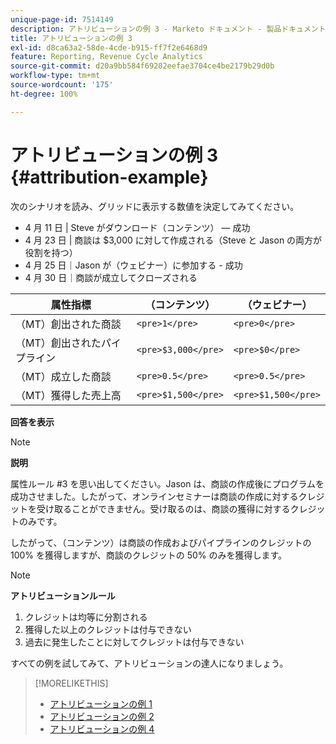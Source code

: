 ```yaml
---
unique-page-id: 7514149
description: アトリビューションの例 3 - Marketo ドキュメント - 製品ドキュメント
title: アトリビューションの例 3
exl-id: d8ca63a2-58de-4cde-b915-ff7f2e6468d9
feature: Reporting, Revenue Cycle Analytics
source-git-commit: d20a9bb584f69282eefae3704ce4be2179b29d0b
workflow-type: tm+mt
source-wordcount: '175'
ht-degree: 100%

---
```


# アトリビューションの例 3 {#attribution-example}

次のシナリオを読み、グリッドに表示する数値を決定してみてください。

* 4 月 11 日 | Steve がダウンロード（コンテンツ） — 成功
* 4 月 23 日 | 商談は $3,000 に対して作成される（Steve と Jason の両方が役割を持つ）
* 4 月 25 日｜Jason が（ウェビナー）に参加する - 成功
* 4 月 30 日｜商談が成立してクローズされる

| 属性指標 | （コンテンツ） | （ウェビナー） |
|---|---|---|
| （MT）創出された商談 | `<pre>1</pre>` | `<pre>0</pre>` |
| （MT）創出されたパイプライン | `<pre>$3,000</pre>` | `<pre>$0</pre>` |
| （MT）成立した商談 | `<pre>0.5</pre>` | `<pre>0.5</pre>` |
| （MT）獲得した売上高 | `<pre>$1,500</pre>` | `<pre>$1,500</pre>` |

**回答を表示**

>[!NOTE]
>
>**説明**
>
>属性ルール #3 を思い出してください。Jason は、商談の作成後にプログラムを成功させました。したがって、オンラインセミナーは商談の作成に対するクレジットを受け取ることができません。受け取るのは、商談の獲得に対するクレジットのみです。
>
>したがって、（コンテンツ）は商談の作成およびパイプラインのクレジットの 100% を獲得しますが、商談のクレジットの 50% のみを獲得します。

>[!NOTE]
>
>**アトリビューションルール**
>
>1. クレジットは均等に分割される
>1. 獲得した以上のクレジットは付与できない
>1. 過去に発生したことに対してクレジットは付与できない

すべての例を試してみて、アトリビューションの達人になりましょう。

>[!MORELIKETHIS]
>
>* [アトリビューションの例 1](/help/marketo/product-docs/reporting/revenue-cycle-analytics/revenue-tools/attribution/attribution-example-1.md)
>* [アトリビューションの例 2](/help/marketo/product-docs/reporting/revenue-cycle-analytics/revenue-tools/attribution/attribution-example-2.md)
>* [アトリビューションの例 4](/help/marketo/product-docs/reporting/revenue-cycle-analytics/revenue-tools/attribution/attribution-example-4.md)
